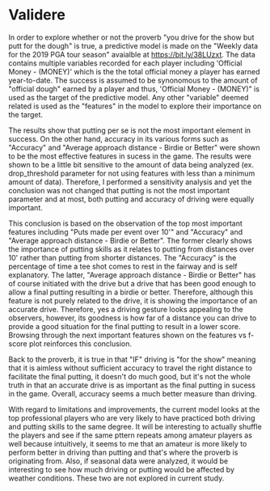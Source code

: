 # Validere
In order to explore whether or not the proverb "you drive for the show but putt for the dough" is true, a predictive model is made on the "Weekly data for the 2019 PGA tour season" avaialble at https://bit.ly/38LUzxt. The data contains multiple variables recorded for each player including 'Official Money - (MONEY)' which is the the total official money a player has earned year-to-date. 
The success is assumed to be synonomous to the amount of "official dough" earned by a player and thus, 'Official Money - (MONEY)" is used as the target of the predictive model. Any other "variable" deemed related is used as the "features" in the model to explore their importance on the target. 

The results show that putting per se is not the most important element in success. On the other hand, accuracy in its various forms such as "Accuracy" and "Average approach distance - Birdie or Better" were shown to be the most effective features in sucess in the game. The results were shown to be a little bit sensitive to the amount of data being analyzed (ex. drop_threshold parameter for not using features with less than a minimum amount of data). Therefore, I performed a sensitivity analysis and yet the conclusion was not changed that putting is not the most important parameter and at most, both putting and accuracy of driving were equally important. 

This conclusion is based on the observation of the top most important features including "Puts made per event over 10'" and "Accuracy" and "Average approach distance - Birdie or Better". The former clearly shows the importance of putting skills as it relates to putting from distances over 10' rather than putting from shorter distances. The "Accuracy" is the percentage of time a tee shot comes to rest in the fairway and is self explanatory. The latter, "Average approach distance - Birdie or Better" has of course initiated with the drive but a drive that has been good enough to allow a final putting resulting in a birdie or better. Therefore, although this feature is not purely related to the drive, it is showing the importance of an accurate drive. Therefore, yes a driving gesture looks appealing to the observers, however, its goodness is how far of a distance you can drive to provide a good situation for the final putting to result in a lower score. Browsing through the next important features shown on the features vs f-score plot reinforces this conclusion. 

Back to the proverb, it is true in that "IF" driving is "for the show" meaning that it is aimless without sufficient accuracy to travel the right distance to facilitate the final putting, it doesn't do much good, but it's not the whole truth in that an accurate drive is as important as the final putting in sucess in the game. Overall, accuracy seems a much better measure than driving. 

With regard to limitations and improvements, the current model looks at the top professional players who are very likely to have practiced both driving and putting skills to the same degree. It will be interesting to actually shuffle the players and see if the same pttern repeats among amateur players as well because intuitively, it seems to me that an amateur is more likely to perform better in driving than putting and that's where the proverb is originating from. Also, if seasonal data were analyzed, it would be interesting to see how much driving or putting would be affected by weather conditions. These two are not explored in current study.
